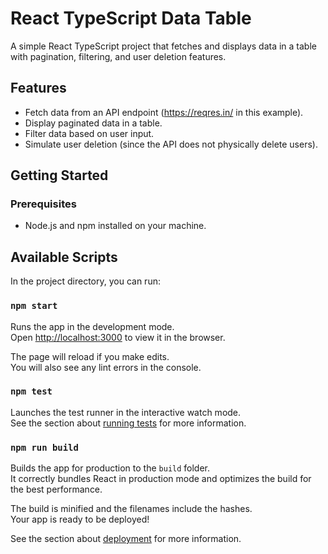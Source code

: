 # React TypeScript Data Table

A simple React TypeScript project that fetches and displays data in a table with pagination, filtering, and user deletion features.

## Features

- Fetch data from an API endpoint (https://reqres.in/ in this example).
- Display paginated data in a table.
- Filter data based on user input.
- Simulate user deletion (since the API does not physically delete users).

## Getting Started

### Prerequisites

- Node.js and npm installed on your machine.

## Available Scripts

In the project directory, you can run:

### `npm start`

Runs the app in the development mode.\
Open [http://localhost:3000](http://localhost:3000) to view it in the browser.

The page will reload if you make edits.\
You will also see any lint errors in the console.

### `npm test`

Launches the test runner in the interactive watch mode.\
See the section about [running tests](https://facebook.github.io/create-react-app/docs/running-tests) for more information.

### `npm run build`

Builds the app for production to the `build` folder.\
It correctly bundles React in production mode and optimizes the build for the best performance.

The build is minified and the filenames include the hashes.\
Your app is ready to be deployed!

See the section about [deployment](https://facebook.github.io/create-react-app/docs/deployment) for more information.
